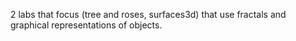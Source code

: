 2 labs that focus (tree and roses, surfaces3d) that use fractals and graphical representations of objects.
